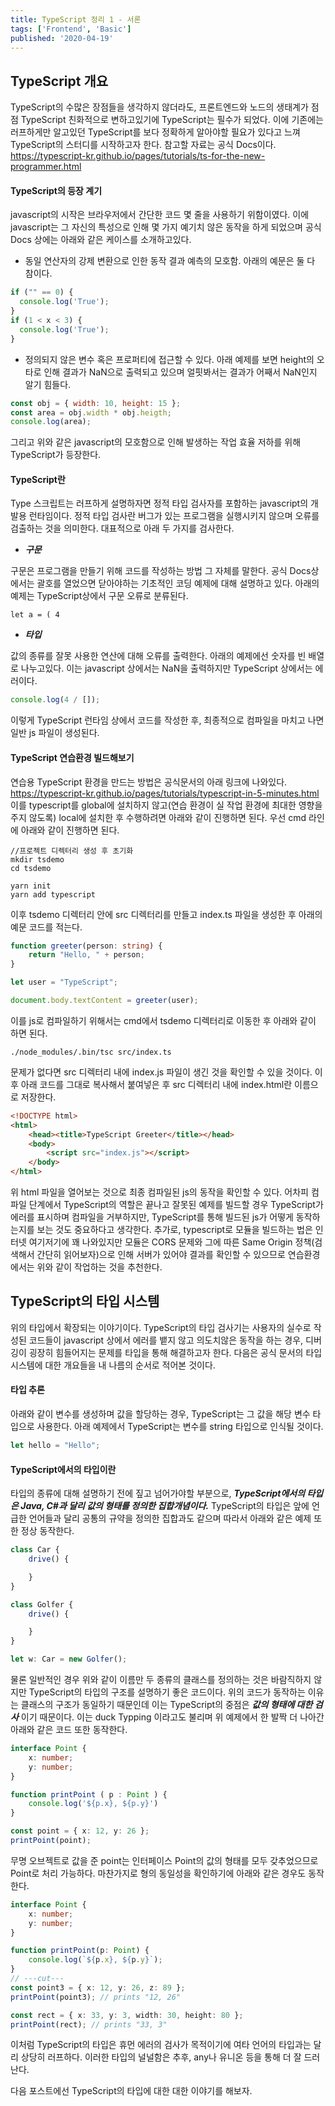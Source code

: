 ```yaml
---
title: TypeScript 정리 1 - 서론
tags: ['Frontend', 'Basic']
published: '2020-04-19'
---
```

## TypeScript 개요
TypeScript의 수많은 장점들을 생각하지 않더라도, 프론트엔드와 노드의 생태계가 점점 TypeScript 친화적으로 변하고있기에 TypeScript는 필수가 되었다. 이에 기존에는 러프하게만 알고있던 TypeScript를 보다 정확하게 알아야할 필요가 있다고 느껴 TypeScript의 스터디를 시작하고자 한다. 참고할 자료는 공식 Docs이다.
https://typescript-kr.github.io/pages/tutorials/ts-for-the-new-programmer.html

#### TypeScript의 등장 계기
javascript의 시작은 브라우저에서 간단한 코드 몇 줄을 사용하기 위함이였다. 이에 javascript는 그 자신의 특성으로 인해 몇 가지 예기치 않은 동작을 하게 되었으며 공식 Docs 상에는 아래와 같은 케이스를 소개하고있다.
+ 동일 연산자의 강제 변환으로 인한 동작 결과 예측의 모호함. 아래의 예문은 둘 다 참이다.
```javascript
if ("" == 0) {
  console.log('True');
}
if (1 < x < 3) {
  console.log('True');
}
```
+ 정의되지 않은 변수 혹은 프로퍼티에 접근할 수 있다. 아래 예제를 보면 height의 오타로 인해 결과가 NaN으로 출력되고 있으며 얼핏봐서는 결과가 어째서 NaN인지 알기 힘들다.
```javascript
const obj = { width: 10, height: 15 };
const area = obj.width * obj.heigth;
console.log(area);
```
그리고 위와 같은 javascript의 모호함으로 인해 발생하는 작업 효율 저하를 위해 TypeScript가 등장한다.

#### TypeScript란
Type 스크립트는 러프하게 설명하자면 정적 타입 검사자를 포함하는 javascript의 개발용 런타임이다. 정적 타입 검사란 버그가 있는 프로그램을 실행시키지 않으며 오류를 검출하는 것을 의미한다. 대표적으로 아래 두 가지를 검사한다.

+ ***구문***

구문은 프로그램을 만들기 위해 코드를 작성하는 방법 그 자체를 말한다. 공식 Docs상에서는 괄호를 열었으면 닫아야하는 기초적인 코딩 예제에 대해 설명하고 있다. 아래의 예제는 TypeScript상에서 구문 오류로 분류된다.
```
let a = ( 4
```

+ ***타입***

값의 종류를 잘못 사용한 연산에 대해 오류를 출력한다. 아래의 예제에선 숫자를 빈 배열로 나누고있다. 이는 javascript 상에서는 NaN을 출력하지만 TypeScript 상에서는 에러이다.
```javascript
console.log(4 / []);
```

이렇게 TypeScript 런타임 상에서 코드를 작성한 후, 최종적으로 컴파일을 마치고 나면 일반 js 파일이 생성된다.

#### TypeScript 연습환경 빌드해보기
연습용 TypeScript 환경을 만드는 방법은 공식문서의 아래 링크에 나와있다.
https://typescript-kr.github.io/pages/tutorials/typescript-in-5-minutes.html
이를 typescript를 global에 설치하지 않고(연습 환경이 실 작업 환경에 최대한 영향을 주지 않도록) local에 설치한 후 수행하려면 아래와 같이 진행하면 된다. 우선 cmd 라인에 아래와 같이 진행하면 된다.
```
//프로젝트 디렉터리 생성 후 초기화
mkdir tsdemo
cd tsdemo

yarn init
yarn add typescript
```
이후 tsdemo 디렉터리 안에 src 디렉터리를 만들고 index.ts 파일을 생성한 후 아래의 예문 코드를 적는다.
```typescript
function greeter(person: string) {
    return "Hello, " + person;
}

let user = "TypeScript";

document.body.textContent = greeter(user);
```
이를 js로 컴파일하기 위해서는 cmd에서 tsdemo 디렉터리로 이동한 후 아래와 같이 하면 된다.
```
./node_modules/.bin/tsc src/index.ts
```
문제가 없다면 src 디렉터리 내에 index.js 파일이 생긴 것을 확인할 수 있을 것이다. 이후 아래 코드를 그대로 복사해서 붙여넣은 후 src 디렉터리 내에 index.html란 이름으로 저장한다.
```html
<!DOCTYPE html>
<html>
    <head><title>TypeScript Greeter</title></head>
    <body>
        <script src="index.js"></script>
    </body>
</html>
```
위 html 파일을 열어보는 것으로 최종 컴파일된 js의 동작을 확인할 수 있다. 어차피 컴파일 단계에서 TypeScript의 역할은 끝나고 잘못된 예제를 빌드할 경우 TypeScript가 에러를 표시하며 컴파일을 거부하지만, TypeScript를 통해 빌드된 js가 어떻게 동작하는지를 보는 것도 중요하다고 생각한다. 추가로, typescript로 모듈을 빌드하는 법은 인터넷 여기저기에 꽤 나와있지만 모듈은 CORS 문제와 그에 따른 Same Origin 정책(검색해서 간단히 읽어보자)으로 인해 서버가 있어야 결과를 확인할 수 있으므로 연습환경에서는 위와 같이 작업하는 것을 추천한다.

## TypeScript의 타입 시스템
위의 타입에서 확장되는 이야기이다. TypeScript의 타입 검사기는 사용자의 실수로 작성된 코드들이 javascript 상에서 에러를 뱉지 않고 의도치않은 동작을 하는 경우, 디버깅이 굉장히 힘들어지는 문제를 타입을 통해 해결하고자 한다. 다음은 공식 문서의 타입 시스템에 대한 개요들을 내 나름의 순서로 적어본 것이다.

#### 타입 추론
아래와 같이 변수를 생성하며 값을 할당하는 경우, TypeScript는 그 값을 해당 변수 타입으로 사용한다. 아래 예제에서 TypeScript는 변수를 string 타입으로 인식될 것이다.
```typescript
let hello = "Hello";
```

#### TypeScript에서의 타입이란
타입의 종류에 대해 설명하기 전에 짚고 넘어가야할 부분으로, ***TypeScript에서의 타입은 Java, C#과 달리 값의 형태를 정의한 집합개념이다.*** TypeScript의 타입은 앞에 언급한 언어들과 달리 공통의 규약을 정의한 집합과도 같으며 따라서 아래와 같은 예제 또한 정상 동작한다.
```javascript
class Car {
	drive() {

	}
}

class Golfer {
	drive() {

	}
}

let w: Car = new Golfer();
```
물론 일반적인 경우 위와 같이 이름만 두 종류의 클래스를 정의하는 것은 바람직하지 않지만 TypeScript의 타입의 구조를 설명하기 좋은 코드이다. 위의 코드가 동작하는 이유는 클래스의 구조가 동일하기 때문인데 이는 TypeScript의 중점은 ***값의 형태에 대한 검사*** 이기 때문이다. 이는 duck Typping 이라고도 불리며 위 예제에서 한 발짝 더 나아간 아래와 같은 코드 또한 동작한다.
```typescript
interface Point {
	x: number;
	y: number;
}

function printPoint ( p : Point ) {
	console.log('${p.x}, ${p.y}')
}

const point = { x: 12, y: 26 };
printPoint(point);
```
무명 오브젝트로 값을 준 point는 인터페이스 Point의 값의 형태를 모두 갖추었으므로 Point로 처리 가능하다. 마찬가지로 형의 동일성을 확인하기에 아래와 같은 경우도 동작한다.
```typescript
interface Point {
	x: number;
	y: number;
}

function printPoint(p: Point) {
	console.log(`${p.x}, ${p.y}`);
}
// ---cut---
const point3 = { x: 12, y: 26, z: 89 };
printPoint(point3); // prints "12, 26"

const rect = { x: 33, y: 3, width: 30, height: 80 };
printPoint(rect); // prints "33, 3"
```
이처럼 TypeScript의 타입은 휴먼 에러의 검사가 목적이기에 여타 언어의 타입과는 달리 상당히 러프하다. 이러한 타입의 널널함은 추후, any나 유니온 등을 통해 더 잘 드러난다.


다음 포스트에선 TypeScript의 타입에 대한 대한 이야기를 해보자.
